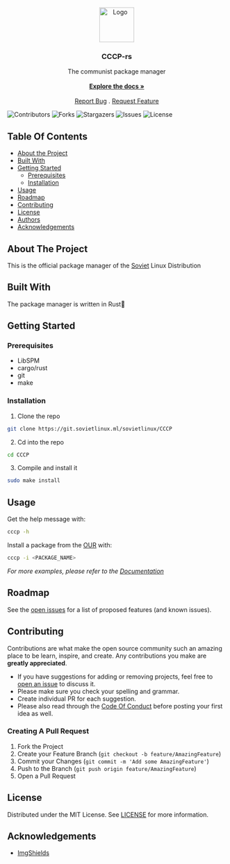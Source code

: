 <br/>
<p align="center">
  <a href="https://git.sovietlinux.ml/sovietlinux/CCCP">
    <img src="https://camo.githubusercontent.com/89882f4a2ec88cf250e0ee3983a9e132613e8907612bc301fc0584dc1da446b8/68747470733a2f2f692e696d6775722e636f6d2f746a56643856792e706e67" alt="Logo" width="80" height="80">
  </a>

  <h3 align="center">CCCP-rs</h3>

  <p align="center">
    The communist package manager
    <br/>
    <br/>
    <a href="https://docs.sovietlinux.ml/"><strong>Explore the docs »</strong></a>
    <br/>
    <br/>
    <a href="https://git.sovietlinux.ml/sovietlinux/CCCP/-/issues">Report Bug</a>
    .
    <a href="https://git.sovietlinux.ml/sovietlinux/CCCP/-/issues">Request Feature</a>
  </p>
</p>

![Contributors](https://img.shields.io/github/contributors/Soviet-Linux/CCCP?color=dark-green) ![Forks](https://img.shields.io/github/forks/Soviet-Linux/CCCP?style=social) ![Stargazers](https://img.shields.io/github/stars/Soviet-Linux/CCCP?style=social) ![Issues](https://img.shields.io/github/issues/Soviet-Linux/CCCP) ![License](https://img.shields.io/github/license/Soviet-Linux/CCCP) 

## Table Of Contents

* [About the Project](#about-the-project)
* [Built With](#built-with)
* [Getting Started](#getting-started)
  * [Prerequisites](#prerequisites)
  * [Installation](#installation)
* [Usage](#usage)
* [Roadmap](#roadmap)
* [Contributing](#contributing)
* [License](#license)
* [Authors](#authors)
* [Acknowledgements](#acknowledgements)

## About The Project

This is the official package manager of the [Soviet](https://sovietlinux.ml/) Linux Distribution

## Built With

The package manager is written in Rust🦀

## Getting Started


### Prerequisites

* LibSPM
* cargo/rust
* git
* make

### Installation

1. Clone the repo

```sh
git clone https://git.sovietlinux.ml/sovietlinux/CCCP
```

2. Cd into the repo

```sh
cd CCCP
```

3. Compile and install it

```sh
sudo make install
```

## Usage

Get the help message with:
```sh
cccp -h
```
Install a package from the [OUR](https://docs.sovietlinux.ml/repo) with:
```sh
cccp -i <PACKAGE_NAME>
```

_For more examples, please refer to the [Documentation](https://docs.sovietlinux.ml/cccp)_

## Roadmap

See the [open issues](https://git.sovietlinux.ml/sovietlinux/CCCP/-/issues) for a list of proposed features (and known issues).

## Contributing

Contributions are what make the open source community such an amazing place to be learn, inspire, and create. Any contributions you make are **greatly appreciated**.
* If you have suggestions for adding or removing projects, feel free to [open an issue](https://git.sovietlinux.ml/sovietlinux/CCCP/-/issues/new) to discuss it.
* Please make sure you check your spelling and grammar.
* Create individual PR for each suggestion.
* Please also read through the [Code Of Conduct](https://git.sovietlinux.ml/sovietlinux/CCCP/blob/main/CODE_OF_CONDUCT.md) before posting your first idea as well.

### Creating A Pull Request

1. Fork the Project
2. Create your Feature Branch (`git checkout -b feature/AmazingFeature`)
3. Commit your Changes (`git commit -m 'Add some AmazingFeature'`)
4. Push to the Branch (`git push origin feature/AmazingFeature`)
5. Open a Pull Request

## License

Distributed under the MIT License. See [LICENSE](https://git.sovietlinux.ml/sovietlinux/CCCP/-/blob/main/LICENSE) for more information.

## Acknowledgements

* [ImgShields](https://shields.io/)
